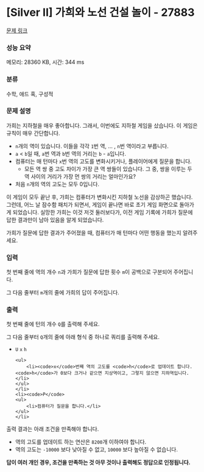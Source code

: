 # [Silver II] 가희와 노선 건설 놀이 - 27883 

[문제 링크](https://www.acmicpc.net/problem/27883) 

### 성능 요약

메모리: 28360 KB, 시간: 344 ms

### 분류

수학, 애드 혹, 구성적

### 문제 설명

<p>가희는 지하철을 매우 좋아합니다. 그래서, 이번에도 지하철 게임을 샀습니다. 이 게임은 규칙이 매우 간단합니다.</p>

<ul>
	<li><code>n</code>개의 역이 있습니다. 이들을 각각 <code>1</code>번 역, ... , <code>n</code>번 역이라고 부릅니다.</li>
	<li><code>a</code> < <code>b</code>일 때, <code>a</code>번 역과 <code>b</code>번 역의 거리는 <code>b</code> - <code>a</code>입니다.</li>
	<li>컴퓨터는 매 턴마다 <code>x</code>번 역의 고도를 변화시키거나, 플레이어에게 질문을 합니다.
	<ul>
		<li>모든 역 쌍 중 고도 차이가 가장 큰 역 쌍들이 있습니다. 그 중, 쌍을 이루는 두 역 사이의 거리가 가장 먼 쌍의 거리는 얼마인가요?</li>
	</ul>
	</li>
	<li>처음 <code>n</code>개의 역의 고도는 모두 0입니다.</li>
</ul>

<p>이 게임이 모두 끝난 후, 가희는 컴퓨터가 변화시킨 지하철 노선을 감상하곤 했습니다. 그런데, 어느 날 잠수함 패치가 되면서, 게임이 끝나면 바로 초기 게임 화면으로 돌아가게 되었습니다. 실망한 가희는 이것 저것 둘러보다가, 이전 게임 기록에 가희가 질문에 답한 결과만이 남아 있음을 알게 되었습니다.</p>

<p>가희가 질문에 답한 결과가 주어졌을 때, 컴퓨터가 매 턴마다 어떤 행동을 했는지 알려주세요.</p>

### 입력 

 <p>첫 번째 줄에 역의 개수 <code>n</code>과 가희가 질문에 답한 횟수 <code>m</code>이 공백으로 구분되어 주어집니다.</p>

<p>그 다음 줄부터 <code>m</code>개의 줄에 가희의 답이 주어집니다.</p>

### 출력 

 <p>첫 번째 줄에 턴의 개수 <code>Q</code>를 출력해 주세요.</p>

<p>그 다음 줄부터 <code>Q</code>개의 줄에 아래 형식 중 하나로 쿼리를 출력해 주세요.</p>

<ul>
	<li><code>U</code> <code>x</code> <code>h</code>

	<ul>
		<li><code>x</code>번째 역의 고도를 <code>h</code>로 업데이트 합니다. <code>h</code>가 0보다 크거나 같으면 지상역이고, 그렇지 않으면 지하역입니다.</li>
	</ul>
	</li>
	<li><code>P</code>
	<ul>
		<li>컴퓨터가 질문을 합니다.</li>
	</ul>
	</li>
</ul>

<p>출력 결과는 아래 조건을 만족해야 합니다.</p>

<ul>
	<li>역의 고도를 업데이트 하는 연산은 <code>8200</code>개 이하여야 합니다.</li>
	<li>역의 고도는 <code>-10000</code> 보다 낮아질 수 없고, <code>10000</code> 보다 높아질 수 없습니다.</li>
</ul>

<p><strong>답이 여러 개인 경우, 조건을 만족하는 것 아무 것이나 출력해도 정답으로 인정됩니다.</strong></p>

